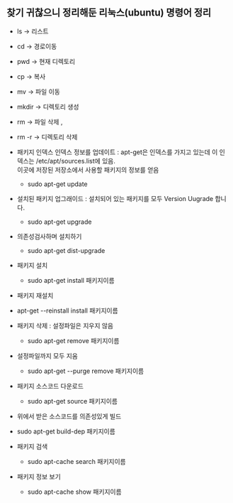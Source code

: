 ## 찾기 귀찮으니 정리해둔 리눅스(ubuntu) 명령어 정리

- ls -> 리스트    
- cd -> 경로이동   
- pwd -> 현재 디렉토리    
- cp -> 복사   
- mv -> 파일 이동   
- mkdir -> 디렉토리 생성   
- rm -> 파일 삭제 ,    
- rm -r -> 디렉토리 삭제   

- 패키지 인덱스 인덱스 정보를 업데이트 : apt-get은 인덱스를 가지고 있는데 이 인덱스는 /etc/apt/sources.list에 있음.   
  이곳에 저장된 저장소에서 사용할 패키지의 정보를 얻음 
  - sudo apt-get update   
   
- 설치된 패키지 업그래이드 : 설치되어 있는 패키지를 모두 Version Uugrade 합니다.   
  -  sudo apt-get upgrade   
   
- 의존성검사하며 설치하기   
  - sudo apt-get dist-upgrade   
   
- 패키지 설치   
  - sudo apt-get install 패키지이름   
      
-  패키지 재설치   
  - apt-get --reinstall install 패키지이름   
   
- 패키지 삭제 : 설정파일은 지우지 않음   
  - sudo apt-get remove 패키지이름   
   
- 설정파일까지 모두 지움   
  - sudo apt-get --purge remove 패키지이름   
   
- 패키지 소스코드 다운로드   
  - sudo apt-get source 패키지이름   
   
-  위에서 받은 소스코드를 의존성있게 빌드   
  - sudo apt-get build-dep 패키지이름   
   
- 패키지 검색   
  - sudo apt-cache search 패키지이름   
   
- 패키지 정보 보기   
  - sudo apt-cache show 패키지이름   
   

